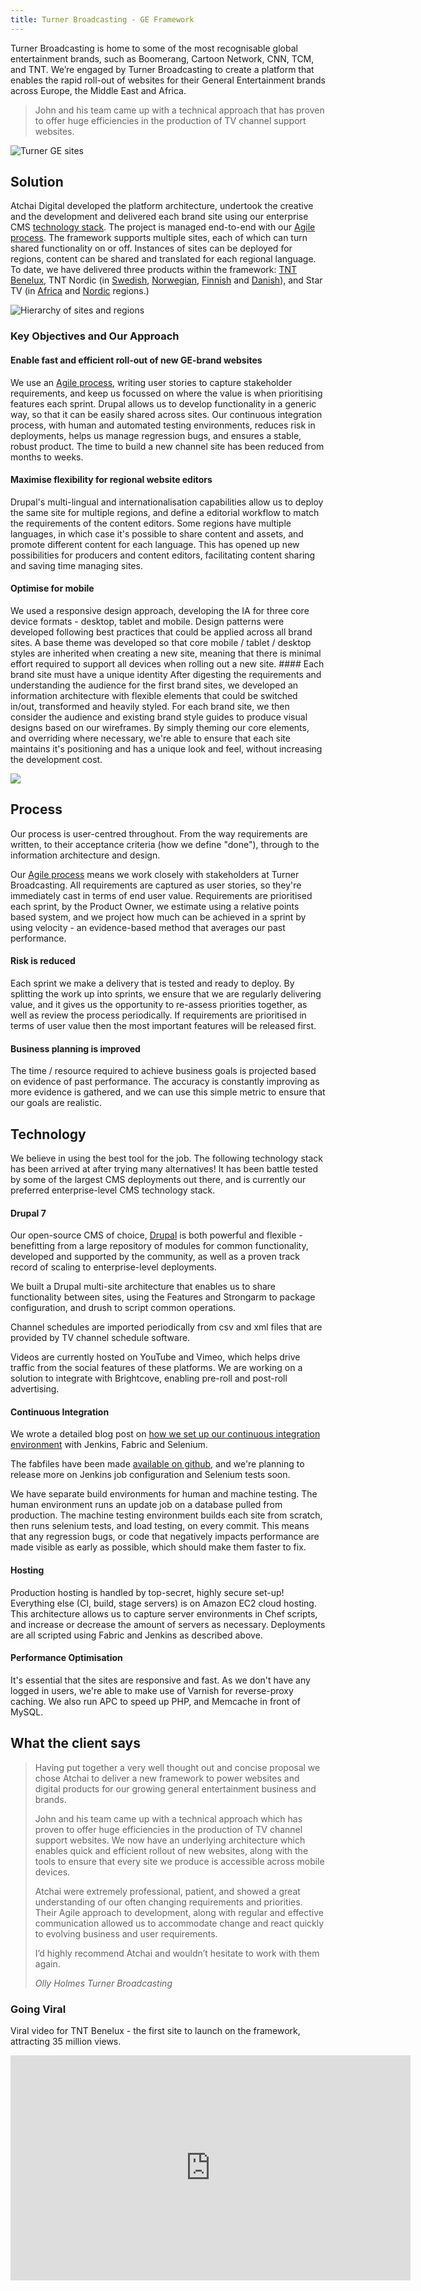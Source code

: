 ```yaml
---
title: Turner Broadcasting - GE Framework
---
```


Turner Broadcasting is home to some of the most recognisable global entertainment brands, such as Boomerang, Cartoon Network, CNN, TCM, and TNT. We’re engaged by Turner Broadcasting to create a platform that enables the rapid roll-out of websites for their General Entertainment brands across Europe, the Middle East and Africa.

> John and his team came up with a technical approach that has proven to offer huge efficiencies in the production of TV channel support websites.

![Turner GE sites](/images/iMac_combo.png)

## Solution 
Atchai Digital developed the platform architecture, undertook the creative and the development and delivered each brand site using our enterprise CMS [technology stack](#technology). The project is managed end-to-end with our [Agile process](#process). The framework supports multiple sites, each of which can turn shared functionality on or off. Instances of sites can be deployed for regions, content can be shared and translated for each regional language. To date, we have delivered three products within the framework: [TNT Benelux](http://www.tnt-tv.be/), TNT Nordic (in [Swedish](http://www.tnt-tv.se/), [Norwegian](http://www.tnt-tv.no/), [Finnish](http://www.tnt-tv.fi/) and [Danish](http://www.tnt-tv.dk/)), and Star TV (in [Africa](http://www.starafrica.tv) and [Nordic](http://www.startv.nu/) regions.)

![Hierarchy of sites and regions](/images/SFC.png)

### Key Objectives and Our Approach 
#### Enable fast and efficient roll-out of new GE-brand websites 
We use an [Agile process](#process), writing user stories to capture stakeholder requirements, and keep us focussed on where the value is when prioritising features each sprint. Drupal allows us to develop functionality in a generic way, so that it can be easily shared across sites. Our continuous integration process, with human and automated testing environments, reduces risk in deployments, helps us manage regression bugs, and ensures a stable, robust product. The time to build a new channel site has been reduced from months to weeks. 
#### Maximise flexibility for regional website editors 
Drupal's multi-lingual and internationalisation capabilities allow us to deploy the same site for multiple regions, and define a editorial workflow to match the requirements of the content editors. Some regions have multiple languages, in which case it's possible to share content and assets, and promote different content for each language. This has opened up new possibilities for producers and content editors, facilitating content sharing and saving time managing sites. 
#### Optimise for mobile 
We used a responsive design approach, developing the IA for three core device formats - desktop, tablet and mobile. Design patterns were developed following best practices that could be applied across all brand sites. A base theme was developed so that core mobile / tablet / desktop styles are inherited when creating a new site, meaning that there is minimal effort required to support all devices when rolling out a new site. #### Each brand site must have a unique identity After digesting the requirements and understanding the audience for the first brand sites, we developed an information architecture with flexible elements that could be switched in/out, transformed and heavily styled. For each brand site, we then consider the audience and existing brand style guides to produce visual designs based on our wireframes. By simply theming our core elements, and overriding where necessary, we're able to ensure that each site maintains it's positioning and has a unique look and feel, without increasing the development cost.

![](/images/iphone_turnermix.v.1.jpg)

## Process 
<a name="process"></a>
Our process is user-centred throughout. From the way requirements are written, to their acceptance criteria (how we define "done"), through to the information architecture and design. 

Our [Agile process](/about-us/how-we-work) means we work closely with stakeholders at Turner Broadcasting. All requirements are captured as user stories, so they're immediately cast in terms of end user value. Requirements are prioritised each sprint, by the Product Owner, we estimate using a relative points based system, and we project how much can be achieved in a sprint by using velocity - an evidence-based method that averages our past performance. 

#### Risk is reduced 
Each sprint we make a delivery that is tested and ready to deploy. By splitting the work up into sprints, we ensure that we are regularly delivering value, and it gives us the opportunity to re-assess priorities together, as well as review the process periodically. If requirements are prioritised in terms of user value then the most important features will be released first. 

#### Business planning is improved 
The time / resource required to achieve business goals is projected based on evidence of past performance. The accuracy is constantly improving as more evidence is gathered, and we can use this simple metric to ensure that our goals are realistic. 

## Technology 
<a name="technology"></a>We believe in using the best tool for the job. The following technology stack has been arrived at after trying many alternatives! It has been battle tested by some of the largest CMS deployments out there, and is currently our preferred enterprise-level CMS technology stack. 

#### Drupal 7 
Our open-source CMS of choice, [Drupal](/about-us/drupal-development-london-uk) is both powerful and flexible - benefitting from a large repository of modules for common functionality, developed and supported by the community, as well as a proven track record of scaling to enterprise-level deployments. 

We built a Drupal multi-site architecture that enables us to share functionality between sites, using the Features and Strongarm to package configuration, and drush to script common operations. 

Channel schedules are imported periodically from csv and xml files that are provided by TV channel schedule software. 

Videos are currently hosted on YouTube and Vimeo, which helps drive traffic from the social features of these platforms. We are working on a solution to integrate with Brightcove, enabling pre-roll and post-roll advertising. 

#### Continuous Integration 
We wrote a detailed blog post on [how we set up our continuous integration environment](/blog/continuous-integration-step-step-guide) with Jenkins, Fabric and Selenium. 

The fabfiles have been made [available on github](https://github.com/atchai/atchai-ci), and we're planning to release more on Jenkins job configuration and Selenium tests soon. 

We have separate build environments for human and machine testing. The human environment runs an update job on a database pulled from production. The machine testing environment builds each site from scratch, then runs selenium tests, and load testing, on every commit. This means that any regression bugs, or code that negatively impacts performance are made visible as early as possible, which should make them faster to fix. 

#### Hosting 
Production hosting is handled by top-secret, highly secure set-up! Everything else (CI, build, stage servers) is on Amazon EC2 cloud hosting. This architecture allows us to capture server environments in Chef scripts, and increase or decrease the amount of servers as necessary. Deployments are all scripted using Fabric and Jenkins as described above. 

#### Performance Optimisation 
It's essential that the sites are responsive and fast. As we don't have any logged in users, we're able to make use of Varnish for reverse-proxy caching. We also run APC to speed up PHP, and Memcache in front of MySQL.

## What the client says

> Having put together a very well thought out and concise proposal we chose Atchai to deliver a new framework to power websites and digital products for our growing general entertainment business and brands.
> 
> John and his team came up with a technical approach which has proven to offer huge efficiencies in the production of TV channel support websites. We now have an underlying architecture which enables quick and efficient rollout of new websites, along with the tools to ensure that every site we produce is accessible across mobile devices.
> 
> Atchai were extremely professional, patient, and showed a great understanding of our often changing requirements and priorities. Their Agile approach to development, along with regular and effective communication allowed us to accommodate change and react quickly to evolving business and user requirements.
> 
> I’d highly recommend Atchai and wouldn’t hesitate to work with them again.
> 
> <cite>Olly Holmes
> Turner Broadcasting</cite>

### Going Viral
Viral video for TNT Benelux - the first site to launch on the framework, attracting 35 million views.

<iframe width="640" height="360" src="http://www.youtube.com/embed/316AzLYfAzw" frameborder="0" allowfullscreen=""></iframe>
